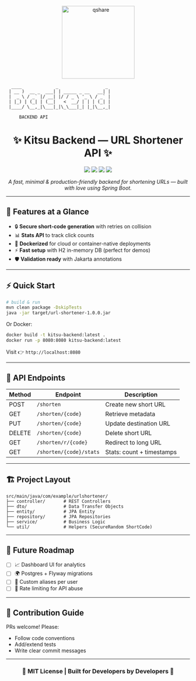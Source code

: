 <p align="center">
  <img width="199" height="199" alt="qshare" src="https://github.com/user-attachments/assets/8d5916ed-37ec-4252-8586-f387f20a65cb" />
</p>

```
  ____             _                  _ 
 | __ )  __ _  ___| | _____ _ __   __| |
 |  _ \ / _` |/ __| |/ / _ \ '_ \ / _` |
 | |_) | (_| | (__|   <  __/ | | | (_| |
 |____/ \__,_|\___|_|\_\___|_| |_|\__,_|
                                        
     BACKEND API
```


<!-- Title Section -->
<h1 align="center">✨ Kitsu Backend — URL Shortener API ✨</h1>

<p align="center">
  <img src="https://img.shields.io/badge/Java-17-blue?style=for-the-badge&logo=java" />
  <img src="https://img.shields.io/badge/Spring_Boot-3.1.4-brightgreen?style=for-the-badge&logo=springboot" />
  <img src="https://img.shields.io/badge/REST%20API-json-orange?style=for-the-badge&logo=fastapi" />
  <img src="https://img.shields.io/badge/Docker-ready-0db7ed?style=for-the-badge&logo=docker" />
</p>

<p align="center">
  <i>A fast, minimal & production-friendly backend for shortening URLs — built with love using Spring Boot.</i>
</p>



---

## 🚀 Features at a Glance
- 🔒 **Secure short-code generation** with retries on collision
- 📊 **Stats API** to track click counts
- 🐳 **Dockerized** for cloud or container-native deployments
- ⚡ **Fast setup** with H2 in-memory DB (perfect for demos)
- 🛡️ **Validation ready** with Jakarta annotations

---

## ⚡ Quick Start

```bash
# build & run
mvn clean package -DskipTests
java -jar target/url-shortener-1.0.0.jar
```

Or Docker:

```bash
docker build -t kitsu-backend:latest .
docker run -p 8080:8080 kitsu-backend:latest
```

Visit 👉 `http://localhost:8080`

---

## 📡 API Endpoints
| Method | Endpoint                  | Description                     |
|--------|---------------------------|---------------------------------|
| POST   | `/shorten`                | Create new short URL            |
| GET    | `/shorten/{code}`         | Retrieve metadata               |
| PUT    | `/shorten/{code}`         | Update destination URL          |
| DELETE | `/shorten/{code}`         | Delete short URL                |
| GET    | `/shorten/r/{code}`       | Redirect to long URL            |
| GET    | `/shorten/{code}/stats`   | Stats: count + timestamps       |

---

## 🏗️ Project Layout

```
src/main/java/com/example/urlshortener/
├── controller/       # REST Controllers
├── dto/              # Data Transfer Objects
├── entity/           # JPA Entity
├── repository/       # JPA Repositories
├── service/          # Business Logic
└── util/             # Helpers (SecureRandom ShortCode)
```

---

## 🌱 Future Roadmap
- [ ] 📈 Dashboard UI for analytics
- [ ] 🌍 Postgres + Flyway migrations
- [ ] 🔑 Custom aliases per user
- [ ] 🚦 Rate limiting for API abuse

---

## 🤝 Contribution Guide
PRs welcome! Please:
- Follow code conventions
- Add/extend tests
- Write clear commit messages

---

<h3 align="center">🖤 MIT License | Built for Developers by Developers 🖤</h3>
